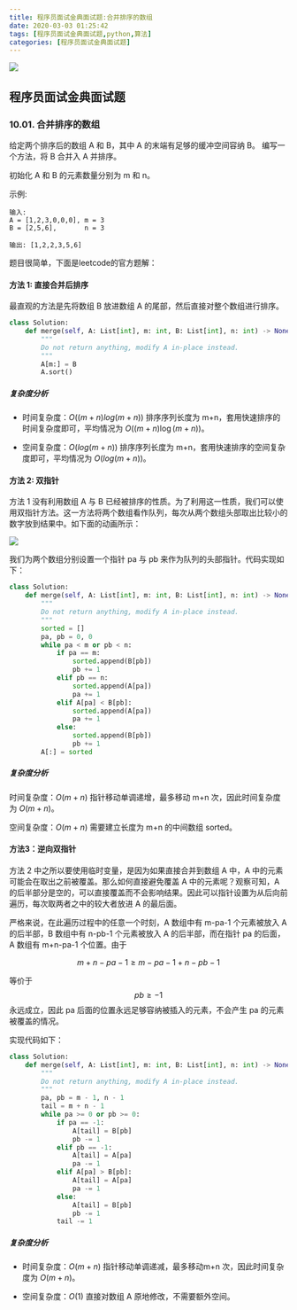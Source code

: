 ```yaml
---
title: 程序员面试金典面试题:合并排序的数组
date: 2020-03-03 01:25:42
tags: [程序员面试金典面试题,python,算法]
categories: [程序员面试金典面试题]
---
```


<img src="http://lishengyu.xyz/pubgm/IMG_5507.PNG" >

## 程序员面试金典面试题 
### 10.01. 合并排序的数组


给定两个排序后的数组 A 和 B，其中 A 的末端有足够的缓冲空间容纳 B。 编写一个方法，将 B 合并入 A 并排序。

初始化 A 和 B 的元素数量分别为 m 和 n。

示例:
```
输入:
A = [1,2,3,0,0,0], m = 3
B = [2,5,6],       n = 3

输出: [1,2,2,3,5,6]
```

题目很简单，下面是leetcode的官方题解：

#### 方法 1: 直接合并后排序

最直观的方法是先将数组 B 放进数组 A 的尾部，然后直接对整个数组进行排序。

```Python
class Solution:
    def merge(self, A: List[int], m: int, B: List[int], n: int) -> None:
        """
        Do not return anything, modify A in-place instead.
        """
        A[m:] = B
        A.sort()
```
##### 复杂度分析

- 时间复杂度：$O((m+n)log(m+n))$
排序序列长度为 m+n，套用快速排序的时间复杂度即可，平均情况为 $O((m+n)\log(m+n))$。

- 空间复杂度：$O(log(m+n))$
排序序列长度为 m+n，套用快速排序的空间复杂度即可，平均情况为 $O(log(m+n))$。

#### 方法 2: 双指针

方法 1 没有利用数组 A 与 B 已经被排序的性质。为了利用这一性质，我们可以使用双指针方法。这一方法将两个数组看作队列，每次从两个数组头部取出比较小的数字放到结果中。如下面的动画所示：

![](http://lishengyu.xyz/leetcode/Sorted%20Merge%20LCCI.gif)

我们为两个数组分别设置一个指针 pa 与 pb 来作为队列的头部指针。代码实现如下：

```Python
class Solution:
    def merge(self, A: List[int], m: int, B: List[int], n: int) -> None:
        """
        Do not return anything, modify A in-place instead.
        """
        sorted = []
        pa, pb = 0, 0
        while pa < m or pb < n:
            if pa == m:
                sorted.append(B[pb])
                pb += 1
            elif pb == n:
                sorted.append(A[pa])
                pa += 1
            elif A[pa] < B[pb]:
                sorted.append(A[pa])
                pa += 1
            else:
                sorted.append(B[pb])
                pb += 1
        A[:] = sorted
```

##### 复杂度分析
时间复杂度：$O(m+n)$
指针移动单调递增，最多移动 m+n 次，因此时间复杂度为 $O(m+n)$。

空间复杂度：$O(m+n)$
需要建立长度为 m+n 的中间数组 sorted。

#### 方法3：逆向双指针

方法 2 中之所以要使用临时变量，是因为如果直接合并到数组 A 中，A 中的元素可能会在取出之前被覆盖。那么如何直接避免覆盖 A 中的元素呢？观察可知，A 的后半部分是空的，可以直接覆盖而不会影响结果。因此可以指针设置为从后向前遍历，每次取两者之中的较大者放进 A 的最后面。

严格来说，在此遍历过程中的任意一个时刻，A 数组中有 m-pa-1 个元素被放入 A 的后半部，B 数组中有 n-pb-1 个元素被放入 A 的后半部，而在指针 pa 的后面，A 数组有 m+n-pa-1 个位置。由于

$$
m+n−pa−1≥m−pa−1+n−pb−1
$$

等价于
$$
pb≥−1
$$
永远成立，因此 pa 后面的位置永远足够容纳被插入的元素，不会产生 pa 的元素被覆盖的情况。

实现代码如下：

```Python
class Solution:
    def merge(self, A: List[int], m: int, B: List[int], n: int) -> None:
        """
        Do not return anything, modify A in-place instead.
        """
        pa, pb = m - 1, n - 1
        tail = m + n - 1
        while pa >= 0 or pb >= 0:
            if pa == -1:
                A[tail] = B[pb]
                pb -= 1
            elif pb == -1:
                A[tail] = A[pa]
                pa -= 1
            elif A[pa] > B[pb]:
                A[tail] = A[pa]
                pa -= 1
            else:
                A[tail] = B[pb]
                pb -= 1
            tail -= 1
```

##### 复杂度分析

- 时间复杂度：$O(m+n)$
指针移动单调递减，最多移动m+n 次，因此时间复杂度为 $O(m+n)$。

- 空间复杂度：$O(1)$
直接对数组 A 原地修改，不需要额外空间。

